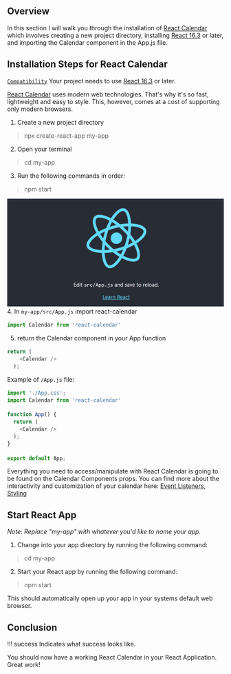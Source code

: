 <link rel="stylesheet" href="../../stylesheets/extra.css" />

## Overview
In this section I will walk you through the installation of [React Calendar](https://www.npmjs.com/package/react-calendar) which involves creating a new project directory, installing [React 16.3](https://react.dev/) or later, and importing the Calendar component in the App.js file. 

## Installation Steps for React Calendar

[`Compatibility`](https://github.com/wojtekmaj/react-calendar#compatibility) Your project needs to use [React 16.3](https://react.dev/) or later.

[React Calendar](https://www.npmjs.com/package/react-calendar) uses modern web technologies. That's why it's so fast, lightweight and easy to style. This, however, comes at a cost of supporting only modern browsers.
 
 
1. Create a new project directory
  > npx create-react-app my-app
2. Open your terminal
  > cd my-app
3. Run the following commands in order:
  > npm start


![image of react app](../images/reactexample.png "Upon installing react")
4. In `my-app/src/App.js` import react-calendar
```js
import Calendar from 'react-calendar'
```
5. return the Calendar component in your App function
```js
return (
    <Calendar />
  );
```

Example of `/App.js` file:
```js
import './App.css';
import Calendar from 'react-calendar'

function App() {
  return (
    <Calendar />
  );
}

export default App;
```

Everything you need to access/manipulate with React Calendar is going to be found on the Calendar Components props. You can find more about the interactivity and customization of your calendar here: <a href='../eventlistener/'>Event Listeners</a>, <a href='../styling/'>Styling</a>

## Start React App

  *Note: Replace "my-app" with whatever you'd like to name your app.*

1. Change into your app directory by running the following command:
  > cd my-app
2. Start your React app by running the following command:
  > npm start

This should automatically open up your app in your systems default web browser.

## Conclusion

<!-- !!! warning
    Specifies content that must be read before proceeding.

!!! Info
    Indicates additional information or tips. -->

!!! success
    Indicates what success looks like.

You should now have a working React Calendar in your React Application. Great work!
